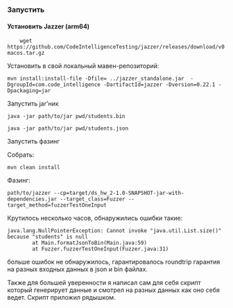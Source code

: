 ### Запустить

#### Установить Jazzer (arm64)


```shell
    wget https://github.com/CodeIntelligenceTesting/jazzer/releases/download/v0.22.1/jazzer-macos.tar.gz
```

Установить в свой локальный мавен-репозиторий:

```
mvn install:install-file -Dfile= ../jazzer_standalone.jar  -DgroupId=com.code_intelligence -DartifactId=jazzer -Dversion=0.22.1 -Dpackaging=jar
```

Запустить jar'ник 


```shell
java -jar path/to/jar pwd/students.bin
```
```shell
java -jar path/to/jar pwd/students.json
```


Запустить фазинг

Cобрать:

```shell
mvn clean install
```

Фазинг:

```
path/to/jazzer --cp=target/ds_hw_2-1.0-SNAPSHOT-jar-with-dependencies.jar --target_class=Fuzzer --target_method=fuzzerTestOneInput
```


Крутилось несколько часов, обнаружились ошибки такие:
```
java.lang.NullPointerException: Cannot invoke "java.util.List.size()" because "students" is null
        at Main.formatJsonToBin(Main.java:59)
        at Fuzzer.fuzzerTestOneInput(Fuzzer.java:31)
```

больше ошибок не обнаружилось, гарантировалось roundtrip гарантия на разных входных данных в json и bin файлах.

Также для большей уверенности я написал сам для себя скрипт который генерирует данные и смотрел на разных данных как оно себя ведет. Скрипт приложил рядышком.